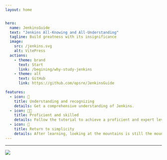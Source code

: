 ```yaml
---
layout: home


hero:
  name: JenkinsGuide
  text: "Jenkins All-Knowing and All-Understanding"
  tagline: Build greatness with its insignificance
  image:
    src: /jenkins.svg
    alt: VitePress
  actions:
    - theme: brand
      text: Start
      link: /begining/why-study-jenkins
    - theme: alt
      text: GitHub
      link: https://github.com/opsre/JenkinsGuide

features:
  - icon: 🙇
    title: Understanding and recognizing
    details: Get a comprehensive understanding of Jenkins.
  - icon: 🧑‍💻
    title: Proficient and skilled
    details: Follow the tutorial to achieve a proficient and expert level of skill.
  - icon: 🧘
    title: Return to simplicity
    details: After learning, looking at the mountains is still the mountains, entering the realm of returning to simplicity.
---
```


<HomeUnderline />

<confetti />

---

![](https://pic2.58cdn.com.cn/nowater/im/n_v35d9d0a447a854805a70aecffe3b3e1b7.png)